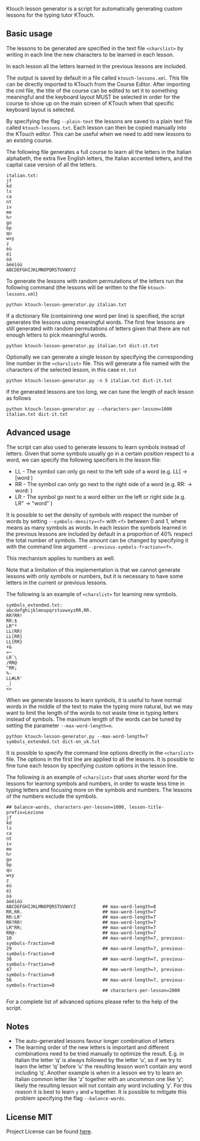 Ktouch lesson generator is a script for automatically generating custom lessons for the typing tutor KTouch.

Basic usage
-----------
The lessons to be generated are specified in the text file `<charslist>` by writing in each line the new characters
to be learned in each lesson.

In each lesson all the letters learned in the previous lessons are included.

The output is saved by default in a file called `ktouch-lessons.xml`. This file can be directly imported to KTouch
from the Course Editor. After importing the cml file, the title of the course can be edited to set it to something
meaningful and the keyboard layout MUST be selected in order for the course to show up on the main screen of KTouch when
that specific keyboard layout is selected.

By specifying the flag `--plain-text` the lessons are saved to a plain text file called `ktouch-lessons.txt`.
Each lesson can then be copied manually into the KTouch editor. This can be useful when we need to add new lessons to
an existing course.

The following file generates a full course to learn all the letters in the Italian alphabeth, the extra five English letters, the Italian accented letters, and the capital case version of all the letters.

```
italian.txt:
jf
kd
ls
ca
nt
iv
me
hr
go
bp
qu
wxy
z
èù
éì
òà
àèéìòù
ABCDEFGHIJKLMNOPQRSTUVWXYZ
```

To generate the lessons with random permutations  of the letters run the following command
(the lessons will be written to the file `ktouch-lessons.xml`)
```
python ktouch-lesson-generator.py italian.txt
```

If a dictionary file (containining one word per line) is specified, the script generates the lessons
using meaningful words. The first few lessons are still generated with random permutations of letters
given that there are not enough letters to pick meaningful words.
```
python ktouch-lesson-generator.py italian.txt dict-it.txt
```

Optionally we can generate a single lesson by specifying the corresponding line number in the `<charslist>` file.
This will generate a file named with the characters of the selected lesson, in this case `nt.txt`
```
python ktouch-lesson-generator.py -n 5 italian.txt dict-it.txt
```

If the generated lessons are too long, we can tune the length of each lesson as follows
```
python ktouch-lesson-generator.py --characters-per-lesson=1000 italian.txt dict-it.txt
```

Advanced usage
--------------
The script can also used to generate lessons to learn symbols instead of letters. Given that some symbols
usually go in a certain position respect to a word, we can specify the following specifiers in the lesson file:

- LL - The symbol can only go next to the left side of a word (e.g. LL[ -> [word )
- RR - The symbol can only go next to the right side of a word (e.g. RR: -> word: )
- LR - The symbol go next to a word either on the left or right side (e.g. LR" -> "word" )

It is possible to set the density of symbols with respect the number of words by setting `--symbols-density=<f>`
with `<f>` between 0 and 1, where  means as many symbols as words.
In each lesson the symbols learned in the previous lessons are included by default in a proportion of
40% respect the total number of symbols. The amount can be changed by specifying it with the command line
argument `--previous-symbols-fraction=<f>`.

This mechanism applies to numbers as well.

Note that a limitation of this implementation is that we cannot generate lessons with only symbols or
numbers, but it is necessary to have some letters in the current or previous lessons.

The following is an example of `<charslist>` for learning new symbols.

```
symbols_extended.txt:
abcdefghijklmnopqrstuvwxyzRR,RR.
RR?RR!
RR:$
LR"*
LL(RR)
LL[RR]
LL{RR}
+&
=~
LR`\
/RR@
^RR;
%-
LL#LR'
_|
<>
```

When we generate lessons to learn symbols, it is useful to have normal words in the middle of the text to make the
typing more natural, but we may want to limit the length of the words to not waste time in typing letters instead of
symbols. The maximum length of the words can be tuned by setting the parameter `--max-word-length=n`.
```
python ktouch-lesson-generator.py --max-word-length=7 symbols_extended.txt dict-en_uk.txt
```

It is possible to specify the command line options directly in the `<charslist>` file. The options
in the first line are applied to all the lessons. It is possible to fine tune each lesson by
specifying custom options in the lesson line.

The following is an example of `<charslist>` that uses shorter word for the lessons for learning
symbols and numbers, in order to waste less time in typing letters and focusing more on the symbols
and numbers. The lessons of the numbers exclude the symbols.

```
## balance-words, characters-per-lesson=1000, lesson-title-prefix=Lezione
jf
kd
ls
ca
nt
iv
me
hr
go
bp
qu
wxy
z
èù
éì
òà
àèéìòù
ABCDEFGHIJKLMNOPQRSTUVWXYZ          ## max-word-length=8
RR,RR.                              ## max-word-length=7
RR:LR'                              ## max-word-length=7
RR?RR!                              ## max-word-length=7
LR"RR;                              ## max-word-length=7
RR@-                                ## max-word-length=7
10                                  ## max-word-length=7, previous-symbols-fraction=0
29                                  ## max-word-length=7, previous-symbols-fraction=0
38                                  ## max-word-length=7, previous-symbols-fraction=0
47                                  ## max-word-length=7, previous-symbols-fraction=0
56                                  ## max-word-length=7, previous-symbols-fraction=0
                                    ## characters-per-lesson=2000
```

For a complete list of advanced options please refer to the help of the script.

Notes
-----
- The auto-generated lessons favour longer combination of letters
- The learning order of the new letters is important and different combinations need to be tried manually to optimize
the result. E.g. in Italian the letter ‘q’ is always followed by the letter ‘u’, so if we try
to learn the letter ‘q’ before ‘u’ the resulting lesson won’t contain any word including ‘q’. Another example is when in
a lesson we try to learn an Italian common letter like ‘z’ together with an uncommon one like ‘y’;
likely the resulting lesson will not contain any word including ‘y’. For this reason it is best to learn `y` and `w`
together. It is possible to mitigate this problem specifying the flag `--balance-words`.

License MIT
-----------
Project License can be found [here](https://github.com/simgunz/ktouch-lesson-generator/blob/master/LICENSE.md).
